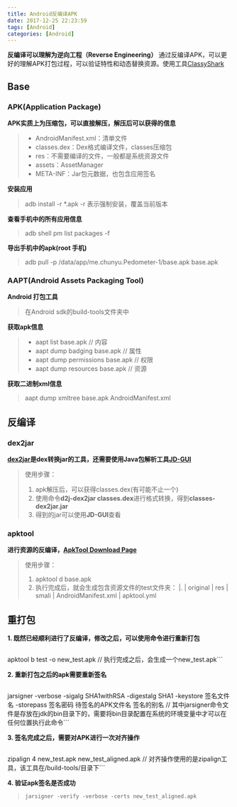 ```yaml
---
title: Android反编译APK
date: 2017-12-25 22:23:59
tags: [Android]
categories: [Android]
---
```


**反编译可以理解为逆向工程（Reverse Engineering）**
通过反编译APK，可以更好的理解APK打包过程，可以验证特性和动态替换资源。使用工具[ClassyShark](https://github.com/google/android-classyshark)

## Base

### APK(Application Package)

**APK实质上为压缩包，可以直接解压，解压后可以获得的信息**
> * AndroidManifest.xml：清单文件
> * classes.dex：Dex格式编译文件，classes压缩包
> * res：不需要编译的文件，一般都是系统资源文件
> * assets：AssetManager
> * META-INF：Jar包元数据，也包含应用签名

<!-- more --> 

**安装应用**

> adb install -r *.apk
> -r 表示强制安装，覆盖当前版本

**查看手机中的所有应用信息**

> adb shell pm list packages -f

**导出手机中的apk(root 手机)**

> adb pull -p /data/app/me.chunyu.Pedometer-1/base.apk base.apk

### AAPT(Android Assets Packaging Tool)

**Android 打包工具**
> 在Android sdk的build-tools文件夹中

**获取apk信息**
> * aapt list base.apk // 内容
> * aapt dump badging base.apk // 属性
> * aapt dump permissions base.apk // 权限
> * aapt dump resources base.apk // 资源

**获取二进制xml信息**
> aapt dump xmltree base.apk AndroidManifest.xml

## 反编译

### dex2jar

**[dex2jar](https://github.com/pxb1988/dex2jar)是dex转换jar的工具，还需要使用Java包解析工具[JD-GUI](http://jd.benow.ca/)**
> 使用步骤：
> 1. apk解压后，可以获得classes.dex(有可能不止一个)
> 2. 使用命令**d2j-dex2jar classes.dex**进行格式转换，得到**classes-dex2jar.jar**
> 3. 得到的jar可以使用**JD-GUI**查看


### apktool

**进行资源的反编译，[ApkTool Download Page](https://ibotpeaches.github.io/Apktool/install/)**
> 使用步骤：
> 1. apktool d base.apk
> 2. 执行完成后，就会生成包含资源文件的test文件夹：
> |.
> | original
> | res
> | smali
> | AndroidManifest.xml
> | apktool.yml





## 重打包

**1. 既然已经顺利进行了反编译，修改之后，可以使用命令进行重新打包**

> ```cmd
apktool b test -o new_test.apk
// 执行完成之后，会生成一个new_test.apk```

**2. 重新打包之后的apk需要重新签名**
> ```
jarsigner -verbose -sigalg SHA1withRSA -digestalg SHA1 -keystore 签名文件名 -storepass 签名密码 待签名的APK文件名 签名的别名
// 其中jarsigner命令文件是存放在jdk的bin目录下的，需要将bin目录配置在系统的环境变量中才可以在任何位置执行此命令```

**3. 签名完成之后，需要对APK进行一次对齐操作**

> ```
zipalign 4 new_test.apk new_test_aligned.apk
// 对齐操作使用的是zipalign工具，该工具在<Android SDK>/build-tools/<version>目录下```

**4. 验证apk签名是否成功**

> ``` jarsigner -verify -verbose -certs new_test_aligned.apk ```